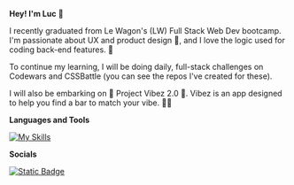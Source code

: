 **Hey! I'm Luc** 👋

I recently graduated from Le Wagon's (LW) Full Stack Web Dev bootcamp. I'm passionate about UX and product design 🎰, and I love the logic used for coding back-end features. 🧰

To continue my learning, I will be doing daily, full-stack challenges on Codewars and CSSBattle (you can see the repos I've created for these). 

I will also be embarking on 🌟 Project Vibez 2.0 🌟. Vibez is an app designed to help you find a bar to match your vibe. 🚀🍹

**Languages and Tools**

[![My Skills](https://skillicons.dev/icons?i=ruby,js,html,css,bootstrap,figma,postgres)](https://skillicons.dev)

**Socials**

[![Static Badge](https://img.shields.io/badge/Luc%20Kelly-black?style=for-the-badge&logo=linkedin&logoColor=blue)](https://www.linkedin.com/in/luckelly/)




